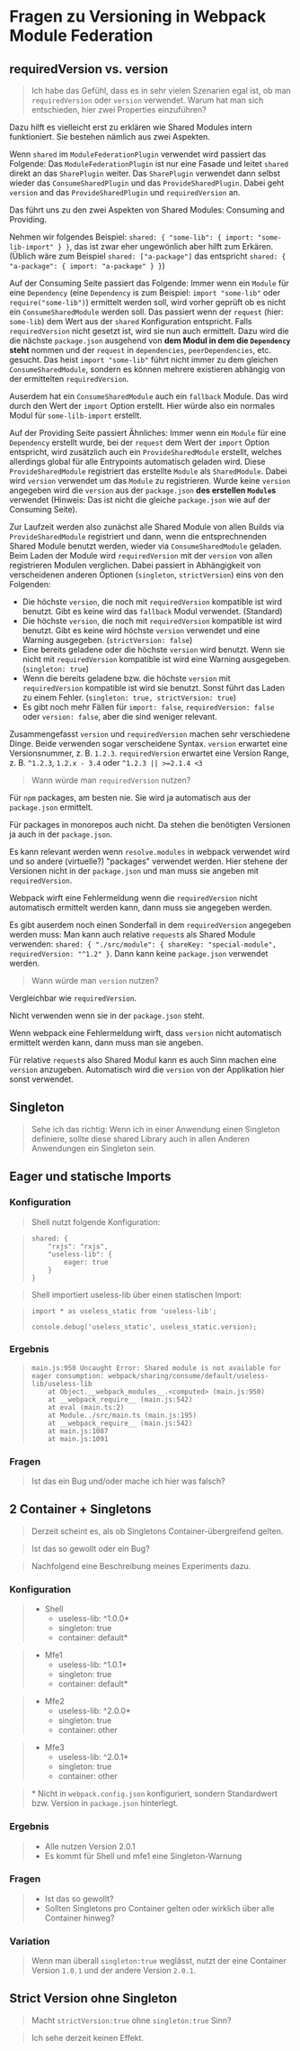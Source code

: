 # Fragen zu Versioning in Webpack Module Federation

## requiredVersion vs. version

> Ich habe das Gefühl, dass es in sehr vielen Szenarien egal ist, ob man ``requiredVersion`` oder ``version`` verwendet. Warum hat man sich entschieden, hier zwei Properties einzuführen? 

Dazu hilft es vielleicht erst zu erklären wie Shared Modules intern funktioniert. Sie bestehen nämlich aus zwei Aspekten.

Wenn `shared` im `ModuleFederationPlugin` verwendet wird passiert das Folgende: Das `ModuleFederationPlugin` ist nur eine Fasade und leitet `shared` direkt an das `SharePlugin` weiter. Das `SharePlugin` verwendet dann selbst wieder das `ConsumeSharedPlugin` und das `ProvideSharedPlugin`. Dabei geht `version` and das `ProvideSharedPlugin` und `requiredVersion` an.

Das führt uns zu den zwei Aspekten von Shared Modules: Consuming and Providing.

Nehmen wir folgendes Beispiel: `shared: { "some-lib": { import: "some-lib-import" } }`, das ist zwar eher ungewönlich aber hilft zum Erkären.
(Üblich wäre zum Beispiel `shared: ["a-package"]` das entspricht `shared: { "a-package": { import: "a-package" } }`)

Auf der Consuming Seite passiert das Folgende: Immer wenn ein `Module` für eine `Dependency` (eine `Dependency` is zum Beispiel: `import "some-lib"` oder `require("some-lib")`) ermittelt werden soll, wird vorher geprüft ob es nicht ein `ConsumeSharedModule` werden soll. Das passiert wenn der `request` (hier: `some-lib`) dem Wert aus der `shared` Konfiguration entspricht. Falls `requiredVersion` nicht gesetzt ist, wird sie nun auch ermittelt. Dazu wird die die nächste `package.json` ausgehend von **dem Modul in dem die `Dependency` steht** nommen und der `request` in `dependencies`, `peerDependencies`, etc. gesucht. Das heist `import "some-lib"` führt nicht immer zu dem gleichen `ConsumeSharedModule`, sondern es können mehrere existieren abhängig von der ermittelten `requiredVersion`.

Auserdem hat ein `ConsumeSharedModule` auch ein `fallback` Module. Das wird durch den Wert der `import` Option erstellt. Hier würde also ein normales Modul für `some-lilb-import` erstellt.

Auf der Providing Seite passiert Ähnliches: Immer wenn ein `Module` für eine `Dependency` erstellt wurde, bei der `request` dem Wert der `import` Option entspricht, wird zusätzlich auch ein `ProvideSharedModule` erstellt, welches allerdings global für alle Entrypoints automatisch geladen wird. Diese `ProvideSharedModule` registriert das erstellte `Module` als `SharedModule`. Dabei wird `version` verwendet um das `Module` zu registrieren. Wurde keine `version` angegeben wird die `version` aus der `package.json` **des erstellen `Module`s** verwendet (Hinweis: Das ist nicht die gleiche `package.json` wie auf der Consuming Seite).

Zur Laufzeit werden also zunächst alle Shared Module von allen Builds via `ProvideSharedModule` registriert und dann, wenn die entsprechnenden Shared Module benutzt werden, wieder via `ConsumeSharedModule` geladen. Beim Laden der Module wird `requiredVersion` mit der `version` von allen registrieren Modulen verglichen. Dabei passiert in Abhängigkeit von verscheidenen anderen Optionen (`singleton`, `strictVersion`) eins von den Folgenden:

* Die höchste `version`, die noch mit `requiredVersion` kompatible ist wird benutzt. Gibt es keine wird das `fallback` Modul verwendet. (Standard)
* Die höchste `version`, die noch mit `requiredVersion` kompatible ist wird benutzt. Gibt es keine wird höchste `version` verwendet und eine Warning ausgegeben. (`strictVersion: false`)
* Eine bereits geladene oder die höchste `version` wird benutzt. Wenn sie nicht mit `requiredVersion` kompatible ist wird eine Warning ausgegeben. (`singleton: true`)
* Wenn die bereits geladene bzw. die höchste `version` mit `requiredVersion` kompatible ist wird sie benutzt. Sonst führt das Laden zu einem Fehler. (`singleton: true, strictVersion: true`)
* Es gibt noch mehr Fällen für `import: false`, `requiredVersion: false` oder `version: false`, aber die sind weniger relevant.

Zusammengefasst `version` und `requiredVersion` machen sehr verschiedene Dinge. Beide verwenden sogar verscheidene Syntax. `version` erwartet eine Versionsnummer, z. B. `1.2.3`. `requiredVersion` erwartet eine Version Range, z. B. `^1.2.3`, `1.2.x - 3.4` oder `^1.2.3 || >=2.1.4 <3`

> Wann würde man ``requiredVersion`` nutzen?

Für `npm` packages, am besten nie. Sie wird ja automatisch aus der `package.json` ermittelt.

Für packages in monorepos auch nicht. Da stehen die benötigten Versionen ja auch in der `package.json`.

Es kann relevant werden wenn `resolve.modules` in webpack verwendet wird und so andere (virtuelle?) "packages" verwendet werden.
Hier stehene der Versionen nicht in der `package.json` und man muss sie angeben mit `requiredVersion`.

Webpack wirft eine Fehlermeldung wenn die `requiredVersion` nicht automatisch ermittelt werden kann, dann muss sie angegeben werden.

Es gibt auserdem noch einen Sonderfall in dem `requiredVersion` angegeben werden muss:
Man kann auch relative `request`s als Shared Module verwenden: `shared: { "./src/module": { shareKey: "special-module", requiredVersion: "^1.2" }`.
Dann kann keine `package.json` verwendet werden.

> Wann würde man ``version`` nutzen?

Vergleichbar wie `requiredVersion`.

Nicht verwenden wenn sie in der `package.json` steht.

Wenn webpack eine Fehlermeldung wirft, dass `version` nicht automatisch ermittelt werden kann, dann muss man sie angeben.

Für relative `request`s also Shared Modul kann es auch Sinn machen eine `version` anzugeben. Automatisch wird die `version` von der Applikation hier sonst verwendet.

## Singleton

> Sehe ich das richtig: Wenn ich in einer Anwendung einen Singleton definiere, sollte diese shared Library auch in allen Anderen Anwendungen ein Singleton sein.


## Eager und statische Imports

### Konfiguration

> Shell nutzt folgende Konfiguration:

> ```
> shared: { 
>     "rxjs": "rxjs", 
>     "useless-lib": {
>         eager: true
>     }
> }
> ```

> Shell importiert useless-lib über einen statischen Import:

> ```
> import * as useless_static from 'useless-lib';
> 
> console.debug('useless_static', useless_static.version);
> ```

### Ergebnis

> ```
> main.js:950 Uncaught Error: Shared module is not available for eager consumption: webpack/sharing/consume/default/useless-lib/useless-lib
>     at Object.__webpack_modules__.<computed> (main.js:950)
>     at __webpack_require__ (main.js:542)
>     at eval (main.ts:2)
>     at Module../src/main.ts (main.js:195)
>     at __webpack_require__ (main.js:542)
>     at main.js:1087
>     at main.js:1091
> ```

### Fragen

> Ist das ein Bug und/oder mache ich hier was falsch?


## 2 Container + Singletons

> Derzeit scheint es, als ob Singletons Container-übergreifend gelten. 

> Ist das so gewollt oder ein Bug?

> Nachfolgend eine Beschreibung meines Experiments dazu.

### Konfiguration

> - Shell
>   - useless-lib: ^1.0.0*
>   - singleton: true
>   - container: default*

> - Mfe1
>   - useless-lib: ^1.0.1*
>   - singleton: true
>   - container: default*

> - Mfe2
>   - useless-lib: ^2.0.0*
>   - singleton: true
>   - container: other

> - Mfe3
>   - useless-lib: ^2.0.1*
>   - singleton: true
>   - container: other

> \* Nicht in ``webpack.config.json`` konfiguriert, sondern Standardwert bzw. Version in ``package.json`` hinterlegt.

### Ergebnis

> - Alle nutzen Version 2.0.1
> - Es kommt für Shell und mfe1 eine Singleton-Warnung

### Fragen

> - Ist das so gewollt?
> - Sollten Singletons pro Container gelten oder wirklich über alle Container hinweg?

### Variation

> Wenn man überall ``singleton:true`` weglässt, nutzt der eine Container Version ``1.0.1`` und der andere Version ``2.0.1``.

## Strict Version ohne Singleton

> Macht ``strictVersion:true`` ohne ``singleton:true`` Sinn? 

> Ich sehe derzeit keinen Effekt.
